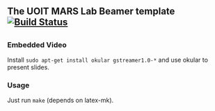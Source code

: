 ## The UOIT MARS Lab Beamer template [![Build Status](https://travis-ci.org/mars-uoit/marslab-uoit-beamer-template.svg)](https://travis-ci.org/mars-uoit/marslab-uoit-beamer-template)
 ##

### Embedded Video ###
Install `sudo apt-get install okular gstreamer1.0-*` and use okular to present slides.

### Usage ###

Just run `make` (depends on latex-mk).







